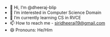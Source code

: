 - 👋 Hi, I’m @dheeraj-blip
- 👀 I’m interested in Computer Science Domain
- 🌱 I’m currently learning CS in RVCE
- 📫 How to reach me - siridheeraj19@gmail.com
- 😄 Pronouns: He/Him


